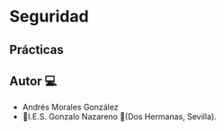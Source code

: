 # Seguridad
## Prácticas




## Autor :computer:
* Andrés Morales González
* :school:I.E.S. Gonzalo Nazareno :round_pushpin:(Dos Hermanas, Sevilla).
